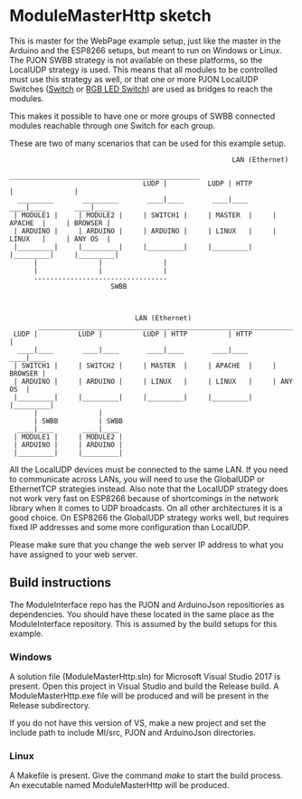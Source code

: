 # ModuleMasterHttp sketch
This is master for the WebPage example setup, just like the master in the Arduino and the ESP8266 setups, but meant to run on Windows or Linux.
The PJON SWBB strategy is not available on these platforms, so the LocalUDP strategy is used. This means that all modules to be controlled must use this strategy as well, or that one or more PJON LocalUDP Switches ([Switch](https://github.com/gioblu/PJON/blob/master/examples/ARDUINO/Local/SoftwareBitBang/Tunneler/SwitchA/SwitchA.ino) or [RGB LED Switch](https://github.com/gioblu/PJON/blob/master/examples/ARDUINO/Local/SoftwareBitBang/Tunneler/BlinkingRGBSwitch/BlinkingRGBSwitch.ino)) are used as bridges to reach the modules. 

This makes it possible to have one or more groups of SWBB connected modules reachable through one Switch for each group.

These are two of many scenarios that can be used for this example setup.
```
                                                       LAN (Ethernet)
                                       _______________________________________________
                                 LUDP |          LUDP | HTTP          |               |
  _________       _________       ____|____       ____|____       ____|____       ____|____
 | MODULE1 |     | MODULE2 |     | SWITCH1 |     | MASTER  |     | APACHE  |     | BROWSER |
 | ARDUINO |     | ARDUINO |     | ARDUINO |     | LINUX   |     | LINUX   |     | ANY OS  |
 |_________|     |_________|     |_________|     |_________|     |_________|     |_________|
      |               |               |
      |               |               |
      ---------------------------------
                         SWBB           



                               LAN (Ethernet)
       _______________________________________________________________
 LUDP |          LUDP |          LUDP | HTTP          | HTTP          |
  ____|____       ____|____       ____|____       ____|____       ____|____ 
 | SWITCH1 |     | SWITCH2 |     | MASTER  |     | APACHE  |     | BROWSER |
 | ARDUINO |     | ARDUINO |     | LINUX   |     | LINUX   |     | ANY OS  |
 |_________|     |_________|     |_________|     |_________|     |_________|
      |               |
      | SWBB          | SWBB
  ____|____       ____|____
 | MODULE1 |     | MODULE2 |               
 | ARDUINO |     | ARDUINO |
 |_________|     |_________|
```

All the LocalUDP devices must be connected to the same LAN. If you need to communicate across LANs, you will need to use the GlobalUDP or EthernetTCP strategies instead. Also note that the LocalUDP strategy does not work very fast on ESP8266 because of shortcomings in the network library when it comes to UDP broadcasts. On all other architectures it is a good choice. On ESP8266 the GlobalUDP strategy works well, but requires fixed IP addresses and some more configuration than LocalUDP.

Please make sure that you change the web server IP address to what you have assigned to your web server.

## Build instructions
The ModuleInterface repo has the PJON and ArduinoJson repositiories as dependencies. You should have these located in the same place as the ModuleInterface repository. This is assumed by the build setups for this example.

### Windows
A solution file (ModuleMasterHttp.sln) for Microsoft Visual Studio 2017 is present. Open this project in Visual Studio and build the Release build. A ModuleMasterHttp.exe file will be produced and will be present in the Release subdirectory.

If you do not have this version of VS, make a new project and set the include path to include MI/src, PJON and ArduinoJson directories.

### Linux
A Makefile is present. Give the command _make_ to start the build process. An executable named ModuleMasterHttp will be produced.
